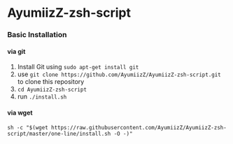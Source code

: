# AyumiizZ-zsh-script

### Basic Installation
#### via git
1. Install Git using `sudo apt-get install git`
2. use `git clone https://github.com/AyumiizZ/AyumiizZ-zsh-script.git` to clone this repository
3. `cd AyumiizZ-zsh-script`
4. run `./install.sh`
#### via wget
```shell
sh -c "$(wget https://raw.githubusercontent.com/AyumiizZ/AyumiizZ-zsh-script/master/one-line/install.sh -O -)"
```